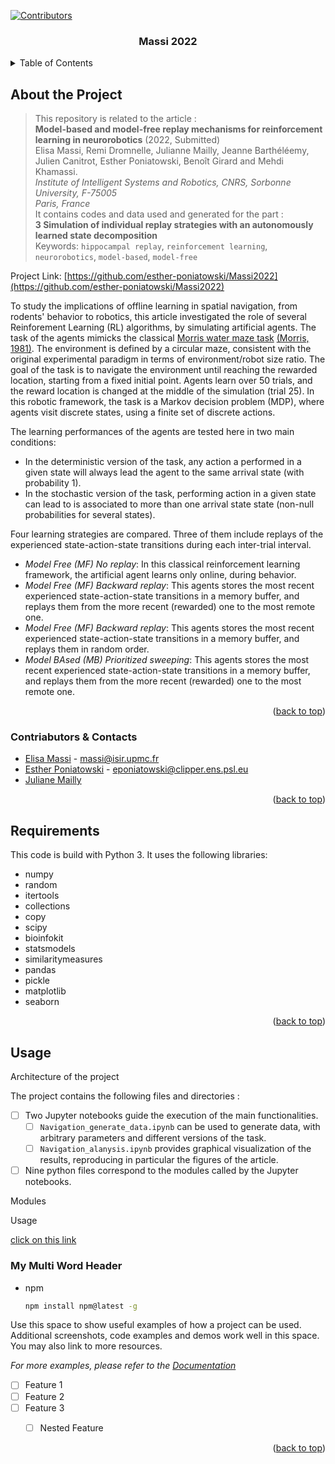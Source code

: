<div id="top"></div>

<!-- PROJECT SHIELDS -->
[![Contributors][contributors-shield]][contributors-url]

<h3 align="center">Massi 2022</h3>
</div>

<!-- TABLE OF CONTENTS -->
<details>
  <summary>Table of Contents</summary>
  <ol>
    <li><a href="#about-the-project">About The Project</a></li>
    <li><a href="#contributors">Contributors & Contacts</a></li>
    <li><a href="#requirements">Requirements</a></li>
    <li><a href="#usage">Usage</a></li>
  </ol>
</details>


## About the Project

> This repository is related to the article :  
> **Model-based and model-free replay mechanisms for reinforcement learning in neurorobotics** (2022, Submitted)   
> Elisa Massi, Remi Dromnelle, Julianne Mailly, Jeanne Barthéléemy, Julien Canitrot, Esther Poniatowski, Benoît Girard and Mehdi Khamassi.   
> _Institute of Intelligent Systems and Robotics, CNRS, Sorbonne University, F-75005_  
> _Paris, France_  
> It contains codes and data used and generated for the part :  
> **3 Simulation of individual replay strategies with an autonomously learned state decomposition**  
Keywords: `hippocampal replay`, `reinforcement learning`, `neurorobotics`, `model-based`, `model-free`

Project Link: [https://github.com/esther-poniatowski/Massi2022](https://github.com/esther-poniatowski/Massi2022)

To study the implications of offline learning in spatial navigation, from rodents' behavior to robotics, this article investigated the role of several Reinforement Learning (RL) algorithms, by simulating artificial agents. 
The task of the agents mimicks the classical [Morris water maze task](http://www.scholarpedia.org/article/Morris_water_maze) [(Morris, 1981)](https://www.nature.com/articles/297681a0). The environment is defined by a circular maze, consistent with the original experimental paradigm in terms of environment/robot size ratio. The goal of the task is to navigate the environment until reaching the rewarded location, starting from a fixed initial point. Agents learn over 50 trials, and the reward location is changed at the middle of the simulation (trial 25). In this robotic framework, the task is a Markov decision problem (MDP), where agents visit discrete states, using a finite set of discrete actions.

The learning performances of the agents are tested here in two main conditions:
- In the deterministic version of the task, any action a performed in a given state will always lead the agent to the same arrival state (with probability 1).
- In the stochastic version of the task, performing action in a given state can lead to is associated to more than one arrival state state (non-null probabilities for several states).

Four learning strategies are compared. Three of them include replays of the experienced state-action-state transitions during each inter-trial interval.
- *Model Free (MF) No replay*: In this classical reinforcement learning framework, the artificial agent learns only online, during behavior.
- *Model Free (MF) Backward replay*: This agents stores the most recent experienced state-action-state transitions in a memory buffer, and replays them from the more recent (rewarded) one to the most remote one.
- *Model Free (MF) Backward replay*: This agents stores the most recent experienced state-action-state transitions in a memory buffer, and replays them in random order.
- *Model BAsed (MB) Prioritized sweeping*: This agents stores the most recent experienced state-action-state transitions in a memory buffer, and replays them from the more recent (rewarded) one to the most remote one.

<p align="right">(<a href="#top">back to top</a>)</p>


### Contriabutors & Contacts
- [Elisa Massi](https://github.com/elimas9) - massi@isir.upmc.fr
- [Esther Poniatowski](https://github.com/esther-poniatowski) - eponiatowski@clipper.ens.psl.eu
- [Juliane Mailly](https://github.com/julianemailly) 

<p align="right">(<a href="#top">back to top</a>)</p>


## Requirements

This code is build with Python 3.
It uses the following libraries:
- numpy
- random
- itertools
- collections
- copy
- scipy
- bioinfokit
- statsmodels
- similaritymeasures
- pandas
- pickle
- matplotlib
- seaborn

<p align="right">(<a href="#top">back to top</a>)</p>

## Usage

Architecture of the project

The project contains the following files and directories :
- [ ] Two Jupyter notebooks guide the execution of the main functionalities. 
  - [ ] `Navigation_generate_data.ipynb` can be used to generate data, with arbitrary parameters and different versions of the task.
  - [ ] `Navigation_alanysis.ipynb` provides graphical visualization of the results, reproducing in particular the figures of the article.
- [ ] Nine python files correspond to the modules called by the Jupyter notebooks.

Modules

Usage

[click on this link](#my-multi-word-header)

### My Multi Word Header

* npm
  ```sh
  npm install npm@latest -g
  ```

Use this space to show useful examples of how a project can be used. Additional screenshots, code examples and demos work well in this space. You may also link to more resources.

_For more examples, please refer to the [Documentation](https://example.com)_

- [ ] Feature 1
- [ ] Feature 2
- [ ] Feature 3
    - [ ] Nested Feature


<p align="right">(<a href="#top">back to top</a>)</p>


<!-- MARKDOWN LINKS & IMAGES -->
<!-- https://www.markdownguide.org/basic-syntax/#reference-style-links -->
[contributors-shield]: https://img.shields.io/github/contributors/github_username/repo_name.svg?style=for-the-badge
[contributors-url]: https://github.com/github_username/repo_name/graphs/contributors
[product-screenshot]: images/screenshot.png
